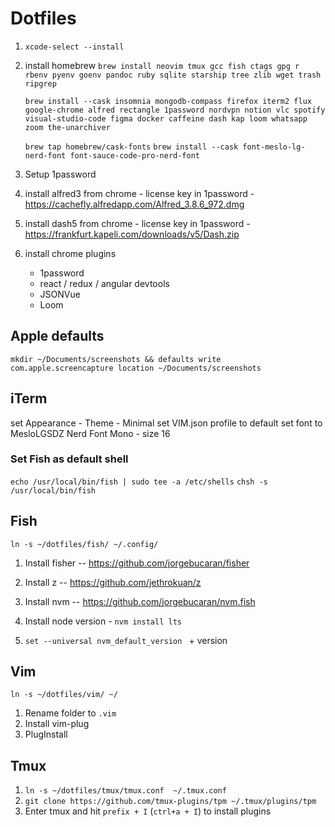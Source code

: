 # Dotfiles

1. `xcode-select --install`
1. install homebrew
   `brew install neovim tmux gcc fish ctags gpg r rbenv pyenv goenv pandoc ruby sqlite starship tree zlib wget trash ripgrep`

   `brew install --cask insomnia mongodb-compass firefox iterm2 flux google-chrome alfred rectangle 1password nordvpn notion vlc spotify visual-studio-code figma docker caffeine dash kap loom whatsapp zoom the-unarchiver`

   `brew tap homebrew/cask-fonts`
   `brew install --cask font-meslo-lg-nerd-font font-sauce-code-pro-nerd-font`

1. Setup 1password
1. install alfred3 from chrome - license key in 1password - https://cachefly.alfredapp.com/Alfred_3.8.6_972.dmg
1. install dash5 from chrome - license key in 1password - https://frankfurt.kapeli.com/downloads/v5/Dash.zip
1. install chrome plugins
   - 1password
   - react / redux / angular devtools
   - JSONVue
   - Loom

## Apple defaults

```
mkdir ~/Documents/screenshots && defaults write com.apple.screencapture location ~/Documents/screenshots

```

## iTerm

set Appearance - Theme - Minimal
set VIM.json profile to default
set font to MesloLGSDZ Nerd Font Mono - size 16

### Set Fish as default shell

`echo /usr/local/bin/fish | sudo tee -a /etc/shells`
`chsh -s /usr/local/bin/fish`

## Fish

`ln -s ~/dotfiles/fish/ ~/.config/`

1. Install fisher -- https://github.com/jorgebucaran/fisher
2. Install z -- https://github.com/jethrokuan/z
3. Install nvm -- https://github.com/jorgebucaran/nvm.fish

4. Install node version - `nvm install lts`
5. `set --universal nvm_default_version ` + version

## Vim

`ln -s ~/dotfiles/vim/ ~/`

1. Rename folder to `.vim`
2. Install vim-plug
3. PlugInstall

## Tmux

1. `ln -s ~/dotfiles/tmux/tmux.conf  ~/.tmux.conf`
2. `git clone https://github.com/tmux-plugins/tpm ~/.tmux/plugins/tpm`
3. Enter tmux and hit `prefix + I` (`ctrl+a + I`) to install plugins
